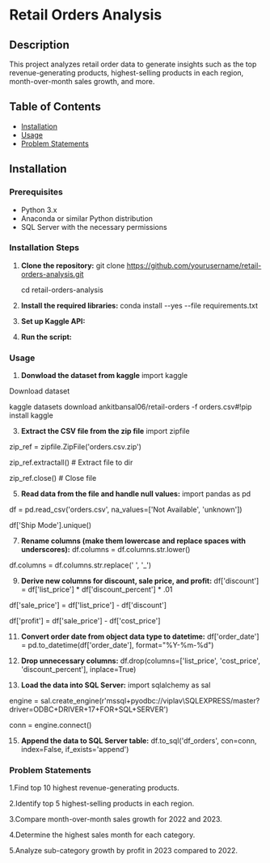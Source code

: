 # Retail Orders Analysis

## Description
This project analyzes retail order data to generate insights such as the top revenue-generating products, highest-selling products in each region, month-over-month sales growth, and more.

## Table of Contents
- [Installation](#installation)
- [Usage](#usage)
- [Problem Statements](#Problem-Statements)
  
## Installation

### Prerequisites
- Python 3.x
- Anaconda or similar Python distribution
- SQL Server with the necessary permissions

### Installation Steps

1. **Clone the repository:**
   git clone https://github.com/yourusername/retail-orders-analysis.git
   
   cd retail-orders-analysis
   
3. **Install the required libraries:**
conda install --yes --file requirements.txt

4. **Set up Kaggle API:**

5. **Run the script:**

### Usage   

1. **Donwload the dataset from kaggle**
  import kaggle

  Download dataset
  
  kaggle datasets download ankitbansal06/retail-orders -f orders.csv#!pip install kaggle

3. **Extract the CSV file from the zip file**
  import zipfile

  zip_ref = zipfile.ZipFile('orders.csv.zip') 
  
  zip_ref.extractall() # Extract file to dir
  
  zip_ref.close() # Close file

5. **Read data from the file and handle null values:**
  import pandas as pd

  df = pd.read_csv('orders.csv', na_values=['Not Available', 'unknown'])
  
  df['Ship Mode'].unique()

7. **Rename columns (make them lowercase and replace spaces with underscores):**
  df.columns = df.columns.str.lower()

  df.columns = df.columns.str.replace(' ', '_')

9. **Derive new columns for discount, sale price, and profit:**
  df['discount'] = df['list_price'] * df['discount_percent'] * .01

  df['sale_price'] = df['list_price'] - df['discount']
  
  df['profit'] = df['sale_price'] - df['cost_price']

11. **Convert order date from object data type to datetime:**
  df['order_date'] = pd.to_datetime(df['order_date'], format="%Y-%m-%d")

12. **Drop unnecessary columns:**
  df.drop(columns=['list_price', 'cost_price', 'discount_percent'], inplace=True)

13. **Load the data into SQL Server:**
  import sqlalchemy as sal

  engine = sal.create_engine(r'mssql+pyodbc://viplav\SQLEXPRESS/master?driver=ODBC+DRIVER+17+FOR+SQL+SERVER')
  
  conn = engine.connect()

15. **Append the data to SQL Server table:**
   df.to_sql('df_orders', con=conn, index=False, if_exists='append')

### Problem Statements

1.Find top 10 highest revenue-generating products.

2.Identify top 5 highest-selling products in each region.

3.Compare month-over-month sales growth for 2022 and 2023.

4.Determine the highest sales month for each category.

5.Analyze sub-category growth by profit in 2023 compared to 2022.
